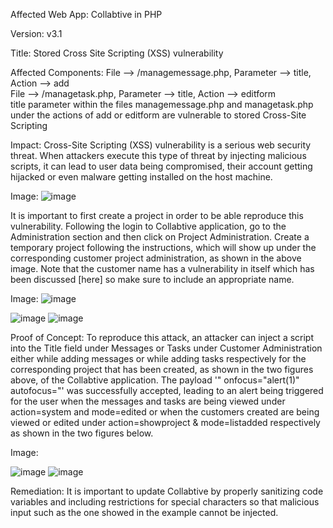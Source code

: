 Affected Web App: Collabtive in PHP

Version: v3.1

Title: Stored Cross Site Scripting (XSS) vulnerability

Affected Components: File --> /managemessage.php, Parameter --> title, Action --> add <br>
File --> /managetask.php, Parameter --> title, Action --> editform <br>
title parameter within the files managemessage.php and managetask.php under the actions of add or editform are vulnerable to stored Cross-Site Scripting

Impact: Cross-Site Scripting (XSS) vulnerability is a serious web security threat. When attackers execute this type of threat by injecting malicious scripts, it can lead to user data being compromised, their account getting hijacked or even malware getting installed on the host machine.

Image: 
![image](https://github.com/user-attachments/assets/81a1ca0a-6f11-433c-b2c0-1a45d55698ed)

It is important to first create a project in order to be able reproduce this vulnerability. Following the login to Collabtive application, go to the Administration section and then click on Project Administration. Create a temporary project following the instructions, which will show up under the corresponding customer project administration, as shown in the above image. Note that the customer name has a vulnerability in itself which has been discussed [here] so make sure to include an appropriate name.

Image: 
![image](https://github.com/user-attachments/assets/a615c3e2-f8e3-4969-8b7e-929bb763ffba)

![image](https://github.com/user-attachments/assets/c9abe68b-ae6d-4ec9-a9b0-e05fe5e7af20)
![image](https://github.com/user-attachments/assets/23d9d492-252d-4c0b-9d74-09ad2176ef3c)


Proof of Concept: To reproduce this attack, an attacker can inject a script into the Title field under Messages or Tasks under Customer Administration either while adding messages or while adding tasks respectively for the corresponding project that has been created, as shown in the two figures above, of the Collabtive application. The payload '" onfocus="alert(1)" autofocus="' was successfully accepted, leading to an alert being triggered for the user when the messages and tasks are being viewed under action=system and mode=edited or when the customers created are being viewed or edited under action=showproject & mode=listadded respectively as shown in the two figures below.

Image:

![image](https://github.com/user-attachments/assets/0b06c6de-1267-42fc-8276-0fb8020d0bb5)
![image](https://github.com/user-attachments/assets/d58fb16b-b5fb-47bd-a1a8-7f62d3b2e2e2)



Remediation: It is important to update Collabtive by properly sanitizing code variables and including restrictions for special characters so that malicious input such as the one showed in the example cannot be injected. 

